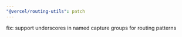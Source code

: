 ```yaml
---
"@vercel/routing-utils": patch
---
```


fix: support underscores in named capture groups for routing patterns

